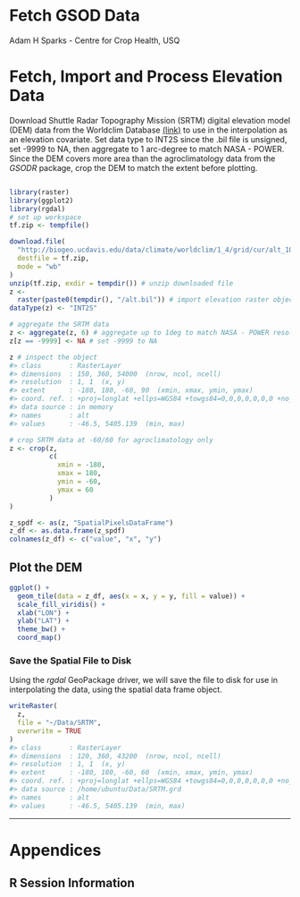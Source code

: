 Fetch GSOD Data
================
Adam H Sparks - Centre for Crop Health, USQ

Fetch, Import and Process Elevation Data
========================================

Download Shuttle Radar Topography Mission (SRTM) digital elevation model (DEM) data from the Worldclim Database [(link)](http://www.worldclim.org/) to use in the interpolation as an elevation covariate. Set data type to INT2S since the .bil file is unsigned, set -9999 to NA, then aggregate to 1 arc-degree to match NASA - POWER. Since the DEM covers more area than the agroclimatology data from the *GSODR* package, crop the DEM to match the extent before plotting.

``` r

library(raster)
library(ggplot2)
library(rgdal)
# set up workspace
tf.zip <- tempfile()

download.file(
  "http://biogeo.ucdavis.edu/data/climate/worldclim/1_4/grid/cur/alt_10m_bil.zip",
  destfile = tf.zip,
  mode = "wb"
)
unzip(tf.zip, exdir = tempdir()) # unzip downloaded file
z <-
  raster(paste0(tempdir(), "/alt.bil")) # import elevation raster object
dataType(z) <- "INT2S"

# aggregate the SRTM data
z <- aggregate(z, 6) # aggregate up to 1deg to match NASA - POWER resolution
z[z == -9999] <- NA # set -9999 to NA

z # inspect the object
#> class       : RasterLayer 
#> dimensions  : 150, 360, 54000  (nrow, ncol, ncell)
#> resolution  : 1, 1  (x, y)
#> extent      : -180, 180, -60, 90  (xmin, xmax, ymin, ymax)
#> coord. ref. : +proj=longlat +ellps=WGS84 +towgs84=0,0,0,0,0,0,0 +no_defs 
#> data source : in memory
#> names       : alt 
#> values      : -46.5, 5405.139  (min, max)

# crop SRTM data at -60/60 for agroclimatology only
z <- crop(z, 
          c(
            xmin = -180,
            xmax = 180,
            ymin = -60,
            ymax = 60
          )
)

z_spdf <- as(z, "SpatialPixelsDataFrame")
z_df <- as.data.frame(z_spdf)
colnames(z_df) <- c("value", "x", "y")
```

Plot the DEM
------------

``` r
ggplot() +
  geom_tile(data = z_df, aes(x = x, y = y, fill = value)) +
  scale_fill_viridis() +
  xlab("LON") +
  ylab("LAT") +
  theme_bw() +
  coord_map()
```

### Save the Spatial File to Disk

Using the *rgdal* GeoPackage driver, we will save the file to disk for use in interpolating the data, using the spatial data frame object.

``` r
writeRaster(
  z,
  file = "~/Data/SRTM",
  overwrite = TRUE
)
#> class       : RasterLayer 
#> dimensions  : 120, 360, 43200  (nrow, ncol, ncell)
#> resolution  : 1, 1  (x, y)
#> extent      : -180, 180, -60, 60  (xmin, xmax, ymin, ymax)
#> coord. ref. : +proj=longlat +ellps=WGS84 +towgs84=0,0,0,0,0,0,0 +no_defs 
#> data source : /home/ubuntu/Data/SRTM.grd 
#> names       : alt 
#> values      : -46.5, 5405.139  (min, max)
```

------------------------------------------------------------------------

Appendices
==========

R Session Information
---------------------
